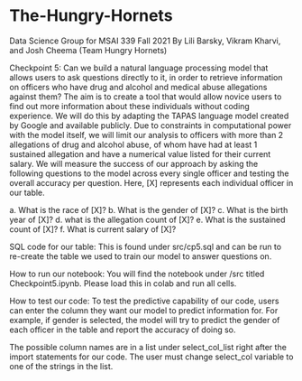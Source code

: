 # The-Hungry-Hornets
Data Science Group for MSAI 339 Fall 2021
By Lili Barsky, Vikram Kharvi, and Josh Cheema (Team
Hungry Hornets)

Checkpoint 5:
Can we build a natural language processing model that allows users to ask questions
directly to it, in order to retrieve information on officers who have drug and
alcohol and medical abuse allegations against them? The aim is to create a tool that
would allow novice users to find out more information about these individuals without
coding experience. We will do this by adapting the TAPAS language model created
by Google and available publicly. Due to constraints in computational power with
the model itself, we will limit our analysis to officers with more than 2
allegations of drug and alcohol abuse, of whom have had at least 1 sustained
allegation and have a numerical value listed for their current salary.
We will measure the success of our approach by asking the following questions
to the model across every single officer and testing the overall accuracy per
question. Here, [X] represents each individual officer in our table.

a.	What is the race of [X]?
b.	What is the gender of [X]?
c.	What is the birth year of [X]?
d.	what is the allegation count of [X]?
e.	What is the sustained count of [X]?
f.	What is current salary of [X]?

SQL code for our table:
This is found under src/cp5.sql and can be run to re-create the table we used
to train our model to answer questions on.

How to run our notebook:
You will find the notebook under /src titled Checkpoint5.ipynb. Please load this in
colab and run all cells.

How to test our code:
To test the predictive capability of our code, users can enter the column they want
our model to predict information for. For example, if gender is selected, the
model will try to predict the gender of each officer in the table and report the
accuracy of doing so.

The possible column names are in a list under select_col_list right after the
import statements for our code. The user must change select_col variable to one
of the strings in the list. 
